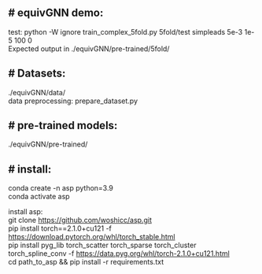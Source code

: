 ## # equivGNN demo:
test: python -W ignore train_complex_5fold.py 5fold/test simpleads 5e-3 1e-5 100 0  
Expected output in ./equivGNN/pre-trained/5fold/  

## # Datasets:
./equivGNN/data/  
data preprocessing: prepare_dataset.py

## # pre-trained models: 
./equivGNN/pre-trained/ 

## # install:
conda create -n asp python=3.9  
conda activate asp

install asp:  
git clone https://github.com/woshicc/asp.git  
pip install torch==2.1.0+cu121 -f https://download.pytorch.org/whl/torch_stable.html  
pip install pyg_lib torch_scatter torch_sparse torch_cluster torch_spline_conv -f https://data.pyg.org/whl/torch-2.1.0+cu121.html  
cd path_to_asp && pip install -r requirements.txt
